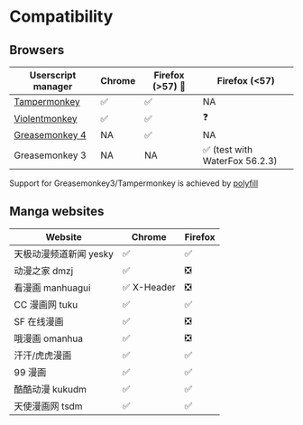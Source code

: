# Compatibility

## Browsers

| Userscript manager                                                             | Chrome             | Firefox (>57) :fox_face: | Firefox (<57)                                  |
| ------------------------------------------------------------------------------ | ------------------ | ------------------------ | ---------------------------------------------- |
| [Tampermonkey](https://www.tampermonkey.net/)                                  | :white_check_mark: | :white_check_mark:       | NA                                             |
| [Violentmonkey](https://violentmonkey.github.io/)                              | :white_check_mark: | :white_check_mark:       | :question:                                     |
| [Greasemonkey 4](https://addons.mozilla.org/en-US/firefox/addon/greasemonkey/) | NA                 | :white_check_mark:       | NA                                             |
| Greasemonkey 3                                                                 | NA                 | NA                       | :white_check_mark: (test with WaterFox 56.2.3) |

Support for Greasemonkey3/Tampermonkey is achieved by [polyfill](https://greasemonkey.github.io/gm4-polyfill/gm4-polyfill.js)

## Manga websites

| Website                | Chrome                      | Firefox                       |
| ---------------------- | --------------------------- | ----------------------------- |
| 天极动漫频道新闻 yesky | :white_check_mark:          | :white_check_mark:            |
| 动漫之家 dmzj          | :white_check_mark:          | :negative_squared_cross_mark: |
| 看漫画 manhuagui       | :white_check_mark: X-Header | :negative_squared_cross_mark: |
| CC 漫画网 tuku         | :white_check_mark:          | :white_check_mark:            |
| SF 在线漫画            | :white_check_mark:          | :negative_squared_cross_mark: |
| 哦漫画 omanhua         | :white_check_mark:          | :negative_squared_cross_mark: |
| 汗汗/虎虎漫画          | :white_check_mark:          | :white_check_mark:            |
| 99 漫画                | :white_check_mark:          | :white_check_mark:            |
| 酷酷动漫 kukudm        | :white_check_mark:          | :white_check_mark:            |
| 天使漫画网 tsdm        | :white_check_mark:          | :white_check_mark:            |
